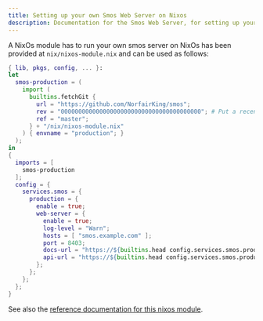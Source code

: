 ```yaml
---
title: Setting up your own Smos Web Server on Nixos
description: Documentation for the Smos Web Server, for setting up your own online Smos usage on NixOS
---
```


A NixOs module has to run your own smos server on NixOs has been provided at `nix/nixos-module.nix` and can be used as follows:

``` nix
{ lib, pkgs, config, ... }:
let
  smos-production = (
    import (
      builtins.fetchGit {
        url = "https://github.com/NorfairKing/smos";
        rev = "0000000000000000000000000000000000000000"; # Put a recent commit hash here.
        ref = "master";
      } + "/nix/nixos-module.nix"
    ) { envname = "production"; }
  );
in
{
  imports = [
    smos-production
  ];
  config = {
    services.smos = {
      production = {
        enable = true;
        web-server = {
          enable = true;
          log-level = "Warn";
          hosts = [ "smos.example.com" ];
          port = 8403;
          docs-url = "https://${builtins.head config.services.smos.production.docs-site.hosts}";
          api-url = "https://${builtins.head config.services.smos.production.api-server.hosts}";
        };
      };
    };
  };
}

```

See also the [reference documentation for this nixos module](/nix/nixos-module).

